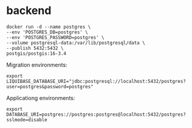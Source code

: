# backend

```
docker run -d --name postgres \
--env 'POSTGRES_DB=postgres' \
--env 'POSTGRES_PASSWORD=postgres' \
--volume postgresql-data:/var/lib/postgresql/data \
--publish 5432:5432 \
postgis/postgis:16-3.4
```

Migration environments:

```
export LIQUIBASE_DATABASE_URI="jdbc:postgresql://localhost:5432/postgres?user=postgres&password=postgres"
```

Applicationg environments:

```
export DATABASE_URI=postgres://postgres:postgres@localhost:5432/postgres?sslmode=disable
```
